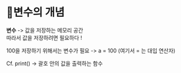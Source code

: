 
# 📝변수의 개념

**변수** -> 값을 저장하는 메모리 공간                   
따라서 값을 저장하려면 필요하다 !                         

100을 저장하기 위해서는 변수가 필요 -> a = 100
                               (여기서 = 는 대입 연산자)            
                     
Cf.      print()  -> 괄호 안의 값을 출력하는 함수                    
